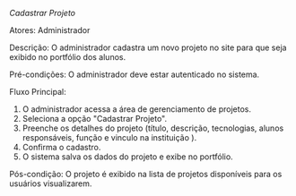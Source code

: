   *Cadastrar Projeto*
  
Atores: Administrador

Descrição: O administrador cadastra um novo projeto no site para que seja exibido no portfólio dos alunos.

Pré-condições: O administrador deve estar autenticado no sistema.

Fluxo Principal:
1. O administrador acessa a área de gerenciamento de projetos.
2. Seleciona a opção "Cadastrar Projeto".
3. Preenche os detalhes do projeto (título, descrição, tecnologias, alunos responsáveis, função e vinculo na instituição ).
4. Confirma o cadastro.
5. O sistema salva os dados do projeto e exibe no portfólio.
   
Pós-condição: O projeto é exibido na lista de projetos disponíveis para os usuários visualizarem.
